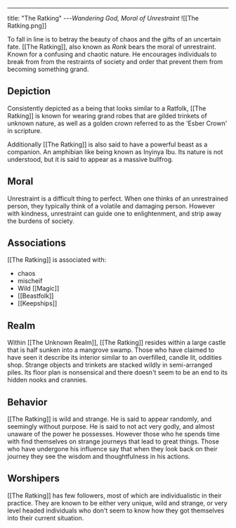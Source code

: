 ---
title: "The Ratking"
---*Wandering God, Moral of Unrestraint*
![[The Ratking.png]]

To fall in line is to betray the beauty of chaos and the gifts of an uncertain fate. [[The Ratking]], also known as *Ronk* bears the moral of unrestraint. Known for a confusing and chaotic nature. He encourages individuals to break from from the restraints of society and order that prevent them from becoming something grand.

## Depiction
Consistently depicted as a being that looks similar to a Ratfolk, [[The Ratking]] is known for wearing grand robes that are gilded trinkets of unknown nature, as well as a golden crown referred to as the 'Esber Crown' in scripture.

Additionally [[The Ratking]] is also said to have a powerful beast as a companion. An amphibian like being known as Inyinya Ibu. Its nature is not understood, but it is said to appear as a massive bullfrog.

## Moral
Unrestraint is a difficult thing to perfect. When one thinks of an unrestrained person, they typically think of a volatile and damaging person. However with kindness, unrestraint can guide one to enlightenment, and strip away the burdens of society.

## Associations
[[The Ratking]] is associated with:
- chaos
- mischeif
- Wild [[Magic]]
- [[Beastfolk]]
- [[Keepships]]

## Realm
Within [[The Unknown Realm]], [[The Ratking]] resides within a large castle that is half sunken into a mangrove swamp. Those who have claimed to have seen it describe its interior similar to an overfilled, candle lit, oddities shop. Strange objects and trinkets are stacked wildly in semi-arranged piles. Its floor plan is nonsensical and there doesn't seem to be an end to its hidden nooks and crannies.

## Behavior
[[The Ratking]] is wild and strange. He is said to appear randomly, and seemingly without purpose. He is said to not act very godly, and almost unaware of the power he possesses. However those who he spends time with find themselves on strange journeys that lead to great things. Those who have undergone his influence say that when they look back on their journey they see the wisdom and thoughtfulness in his actions. 

## Worshipers
[[The Ratking]] has few followers, most of which are individualistic in their practice. They are known to be either very unique, wild and strange, or very level headed individuals who don't seem to know how they got themselves into their current situation.